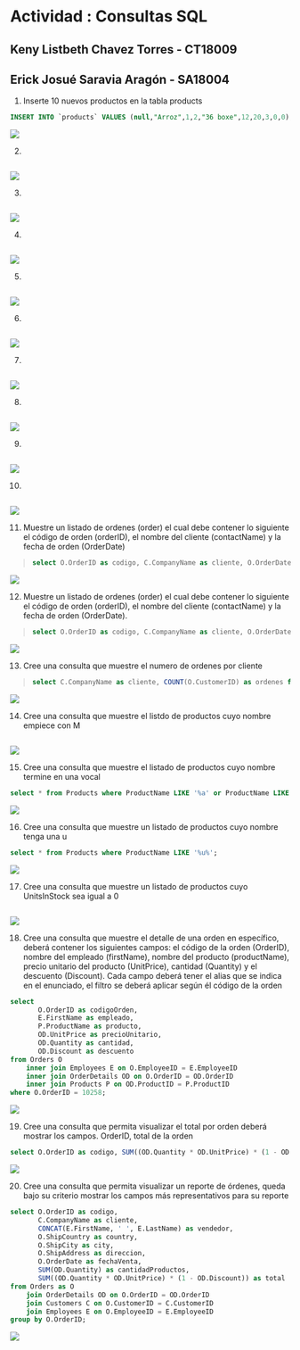 # Actividad : Consultas SQL
## Keny Listbeth Chavez Torres - CT18009
## Erick Josué Saravia Aragón - SA18004
1. Inserte 10 nuevos productos en la tabla products
```sql
INSERT INTO `products` VALUES (null,"Arroz",1,2,"36 boxe",12,20,3,0,0),(null,"Frijoles",2,2,"26 oz",12,20,3,0,0),(null,"Azucar",3,2,"10 lb",12,20,3,0,0),(null,"Pan",4,2,"10 box",12,20,3,0,0),(null,"Sal",5,2,"10 lb",12,20,3,0,0), (null,"Consome",6,2,"20 oz",12,20,3,0,0), (null,"Leche",7,2,"6 bo",12,20,3,0,0), (null,"Salsa",8,2,"13 box",12,20,3,0,0),(null,"Spagety",9,2,"6 box",12,20,3,0,0),(null,"Maizena",10,2,"10 lb",12,20,3,0,0)
```
![](images/query_01.png)

2. 
```sql
```
![](images/query_11.png)

3. 
```sql
```
![](images/query_11.png)

4. 
```sql
```
![](images/query_11.png)

5. 
```sql
```
![](images/query_11.png)

6. 
```sql
```
![](images/query_11.png)

7. 
```sql
```
![](images/query_11.png)

8. 
```sql
```
![](images/query_11.png)

9. 
```sql
```
![](images/query_11.png)

10. 
```sql
```
![](images/query_11.png)

11. Muestre un listado de ordenes (order) el cual debe contener lo siguiente el código
de orden (orderID), el nombre del cliente (contactName) y la fecha de orden
(OrderDate)

> ```sql
>select O.OrderID as codigo, C.CompanyName as cliente, O.OrderDate as fechaCompra from Orders as O inner join Customers C on O.CustomerID = C.CustomerID;
> ```

![](images/query_11.png)

12. Muestre un listado de ordenes (order) el cual debe contener lo siguiente el código
de orden (orderID), el nombre del cliente (contactName) y la fecha de orden
(OrderDate).

> ```sql
>select O.OrderID as codigo, C.CompanyName as cliente, O.OrderDate as fechaCompra from Orders as O inner join Customers C on O.CustomerID = C.CustomerID;
> ```

![](images/query_11.png)

13. Cree una consulta que muestre el numero de ordenes por cliente

> ```sql
> select C.CompanyName as cliente, COUNT(O.CustomerID) as ordenes from Orders as O inner join Customers C on O.CustomerID = C.CustomerID group by O.CustomerID;
> ```

![](images/query_13.png)

14. Cree una consulta que muestre el listdo de productos cuyo nombre empiece con M

> ```sql
>
> ```

![](images/query_14.png)

15. Cree una consulta que muestre el listado de productos cuyo nombre termine en una
vocal

 ```sql
 select * from Products where ProductName LIKE '%a' or ProductName LIKE '%e' or ProductName LIKE '%i' or ProductName LIKE '%o' or ProductName LIKE '%u';
 ```

![](images/query_15.png)

16. Cree una consulta que muestre un listado de productos cuyo nombre tenga una u

```sql
select * from Products where ProductName LIKE '%u%';
```

![](images/query_16.png)

17. Cree una consulta que muestre un listado de productos cuyo UnitsInStock sea igual
a 0

```sql

```

![](images/query_17.png)

18. Cree una consulta que muestre el detalle de una orden en específico, deberá
contener los siguientes campos: el código de la orden (OrderID), nombre del
empleado (firstName), nombre del producto (productName), precio unitario del
producto (UnitPrice), cantidad (Quantity) y el descuento (Discount). Cada campo
deberá tener el alias que se indica en el enunciado, el filtro se deberá aplicar según
él código de la orden 

```sql
select
       O.OrderID as codigoOrden,
       E.FirstName as empleado,
       P.ProductName as producto,
       OD.UnitPrice as precioUnitario,
       OD.Quantity as cantidad,
       OD.Discount as descuento
from Orders O
    inner join Employees E on O.EmployeeID = E.EmployeeID
    inner join OrderDetails OD on O.OrderID = OD.OrderID
    inner join Products P on OD.ProductID = P.ProductID
where O.OrderID = 10258;
```

![](images/query_18.png)

19. Cree una consulta que permita visualizar el total por orden deberá mostrar los
campos. OrderID, total de la orden

```sql
select O.OrderID as codigo, SUM((OD.Quantity * OD.UnitPrice) * (1 - OD.Discount)) as total from Orders as O join OrderDetails OD on O.OrderID = OD.OrderID group by O.OrderID;
```

![](images/query_19.png)

20. Cree una consulta que permita visualizar un reporte de órdenes, queda bajo su
criterio mostrar los campos más representativos para su reporte

```sql
select O.OrderID as codigo,
       C.CompanyName as cliente,
       CONCAT(E.FirstName, ' ', E.LastName) as vendedor,
       O.ShipCountry as country,
       O.ShipCity as city,
       O.ShipAddress as direccion,
       O.OrderDate as fechaVenta,
       SUM(OD.Quantity) as cantidadProductos,
       SUM((OD.Quantity * OD.UnitPrice) * (1 - OD.Discount)) as total
from Orders as O
    join OrderDetails OD on O.OrderID = OD.OrderID
    join Customers C on O.CustomerID = C.CustomerID
    join Employees E on O.EmployeeID = E.EmployeeID
group by O.OrderID;
```

![](images/query_20.png)